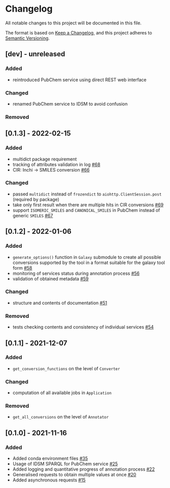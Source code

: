 # Changelog
All notable changes to this project will be documented in this file.

The format is based on [Keep a Changelog](https://keepachangelog.com/en/1.0.0/),
and this project adheres to [Semantic Versioning](https://semver.org/spec/v2.0.0.html).

## [dev] - unreleased
### Added
* reintroduced PubChem service using direct REST web interface
### Changed
* renamed PubChem service to IDSM to avoid confusion
### Removed

## [0.1.3] - 2022-02-15
### Added
* multidict package requirement
* tracking of attributes validation in log [#68](https://github.com/RECETOX/MSMetaEnhancer/issues/68)
* CIR: Inchi -> SMILES conversion [#66](https://github.com/RECETOX/MSMetaEnhancer/issues/66)
### Changed
* passed `multidict` instead of `frozendict` to `aiohttp.ClientSession.post` (required by package)
* take only first result when there are multiple hits in CIR conversions [#69](https://github.com/RECETOX/MSMetaEnhancer/issues/69)
* support `ISOMERIC_SMILES` and `CANONICAL_SMILES` in PubChem instead of generic `SMILES` [#67](https://github.com/RECETOX/MSMetaEnhancer/issues/67)

## [0.1.2] - 2022-01-06
### Added
- `generate_options()` function in `Galaxy` submodule to create all possible conversions supported by the tool in a format suitable for the galaxy tool form [#58](https://github.com/RECETOX/MSMetaEnhancer/pull/58)
- monitoring of services status during annotation process [#56](https://github.com/RECETOX/MSMetaEnhancer/issues/56)
- validation of obtained metadata [#59](https://github.com/RECETOX/MSMetaEnhancer/issues/59)
### Changed
- structure and contents of documentation [#51](https://github.com/RECETOX/MSMetaEnhancer/pull/51)
### Removed
- tests checking contents and consistency of individual services [#54](https://github.com/RECETOX/MSMetaEnhancer/pull/61)

## [0.1.1] - 2021-12-07
### Added
- `get_conversion_functions` on the level of `Converter`
### Changed
- computation of all available jobs in `Application`
### Removed
- `get_all_conversions` on the level of `Annotator`

## [0.1.0] - 2021-11-16
### Added
- Added conda environment files [#35](https://github.com/RECETOX/MSMetaEnhancer/pull/35)
- Usage of IDSM SPARQL for PubChem service [#25](https://github.com/RECETOX/MSMetaEnhancer/pull/25)
- Added logging and quantitative progress of annotation process [#22](https://github.com/RECETOX/MSMetaEnhancer/pull/22)
- Generalised requests to obtain multiple values at once [#20](https://github.com/RECETOX/MSMetaEnhancer/pull/20)
- Added asynchronous requests [#15](https://github.com/RECETOX/MSMetaEnhancer/pull/15)
